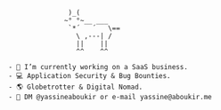                        )_(
                      ~° °~__ ___
                       `*´   ´   \==
                         \ ,---| /
                         ||    ||    
                         ^^    ^^                  
                                                                                  
        - 🧰 I’m currently working on a SaaS business.
        - 💻 Application Security & Bug Bounties.
        - 🌎 Globetrotter & Digital Nomad.
        - 📩 DM @yassineaboukir or e-mail yassine@aboukir.me




